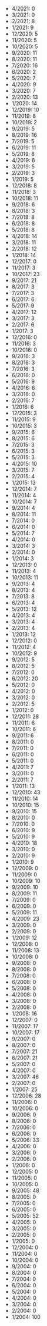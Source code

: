 *  4/2021: 0
*  3/2021: 0
*  2/2021: 8
*  1/2021: 9
*  12/2020: 5
*  11/2020: 5
*  10/2020: 5
*  9/2020: 11
*  8/2020: 11
*  7/2020: 16
*  6/2020: 2
*  5/2020: 7
*  4/2020: 9
*  3/2020: 7
*  2/2020: 13
*  1/2020: 14
*  12/2019: 10
*  11/2019: 8
*  10/2019: 2
*  9/2019: 5
*  8/2019: 16
*  7/2019: 5
*  6/2019: 11
*  5/2019: 8
*  4/2019: 6
*  3/2019: 5
*  2/2019: 3
*  1/2019: 5
*  12/2018: 8
*  11/2018: 3
*  10/2018: 11
*  9/2018: 6
*  8/2018: 3
*  7/2018: 8
*  6/2018: 8
*  5/2018: 8
*  4/2018: 14
*  3/2018: 11
*  2/2018: 12
*  1/2018: 14
*  12/2017: 0
*  11/2017: 3
*  10/2017: 23
*  9/2017: 21
*  8/2017: 3
*  7/2017: 3
*  6/2017: 6
*  5/2017: 9
*  4/2017: 12
*  3/2017: 3
*  2/2017: 6
*  1/2017: 3
*  12/2016: 0
*  11/2016: 3
*  10/2016: 0
*  9/2016: 3
*  8/2016: 3
*  7/2016: 3
*  6/2016: 0
*  5/2016: 9
*  4/2016: 6
*  3/2016: 0
*  2/2016: 7
*  1/2016: 6
*  12/2015: 3
*  11/2015: 9
*  10/2015: 3
*  9/2015: 6
*  8/2015: 6
*  7/2015: 3
*  6/2015: 3
*  5/2015: 3
*  4/2015: 10
*  3/2015: 7
*  2/2015: 4
*  1/2015: 13
*  12/2014: 7
*  11/2014: 4
*  10/2014: 7
*  9/2014: 4
*  8/2014: 11
*  7/2014: 0
*  6/2014: 0
*  5/2014: 7
*  4/2014: 0
*  3/2014: 3
*  2/2014: 0
*  1/2014: 3
*  12/2013: 0
*  11/2013: 4
*  10/2013: 11
*  9/2013: 4
*  8/2013: 4
*  7/2013: 8
*  6/2013: 4
*  5/2013: 12
*  4/2013: 4
*  3/2013: 4
*  2/2013: 4
*  1/2013: 12
*  12/2012: 0
*  11/2012: 4
*  10/2012: 9
*  9/2012: 5
*  8/2012: 5
*  7/2012: 0
*  6/2012: 20
*  5/2012: 0
*  4/2012: 0
*  3/2012: 0
*  2/2012: 5
*  1/2012: 0
*  12/2011: 28
*  11/2011: 6
*  10/2011: 6
*  9/2011: 6
*  8/2011: 0
*  7/2011: 0
*  6/2011: 0
*  5/2011: 0
*  4/2011: 7
*  3/2011: 0
*  2/2011: 7
*  1/2011: 13
*  12/2010: 43
*  11/2010: 14
*  10/2010: 15
*  9/2010: 15
*  8/2010: 0
*  7/2010: 0
*  6/2010: 9
*  5/2010: 9
*  4/2010: 18
*  3/2010: 0
*  2/2010: 9
*  1/2010: 9
*  12/2009: 0
*  11/2009: 0
*  10/2009: 10
*  9/2009: 10
*  8/2009: 11
*  7/2009: 0
*  6/2009: 0
*  5/2009: 11
*  4/2009: 23
*  3/2009: 0
*  2/2009: 0
*  1/2009: 12
*  12/2008: 0
*  11/2008: 13
*  10/2008: 0
*  9/2008: 0
*  8/2008: 0
*  7/2008: 0
*  6/2008: 0
*  5/2008: 0
*  4/2008: 0
*  3/2008: 0
*  2/2008: 0
*  1/2008: 16
*  12/2007: 0
*  11/2007: 17
*  10/2007: 17
*  9/2007: 0
*  8/2007: 0
*  7/2007: 21
*  6/2007: 21
*  5/2007: 0
*  4/2007: 0
*  3/2007: 46
*  2/2007: 0
*  1/2007: 25
*  12/2006: 28
*  11/2006: 0
*  10/2006: 0
*  9/2006: 0
*  8/2006: 0
*  7/2006: 0
*  6/2006: 0
*  5/2006: 33
*  4/2006: 0
*  3/2006: 0
*  2/2006: 0
*  1/2006: 0
*  12/2005: 0
*  11/2005: 0
*  10/2005: 0
*  9/2005: 48
*  8/2005: 0
*  7/2005: 0
*  6/2005: 0
*  5/2005: 52
*  4/2005: 0
*  3/2005: 0
*  2/2005: 0
*  1/2005: 0
*  12/2004: 0
*  11/2004: 0
*  10/2004: 0
*  9/2004: 0
*  8/2004: 0
*  7/2004: 0
*  6/2004: 0
*  5/2004: 0
*  4/2004: 0
*  3/2004: 0
*  2/2004: 0
*  1/2004: 100